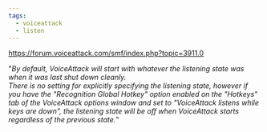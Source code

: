 ```yaml
---
tags:
  - voiceattack
  - listen
---
```


https://forum.voiceattack.com/smf/index.php?topic=3911.0

"_By default, VoiceAttack will start with whatever the listening state was when it was last shut down cleanly.  
There is no setting for explicitly specifying the listening state, however if you have the "Recognition Global Hotkey" option enabled on the "Hotkeys" tab of the VoiceAttack options window and set to "VoiceAttack listens while keys are down", the listening state will be off when VoiceAttack starts regardless of the previous state._"